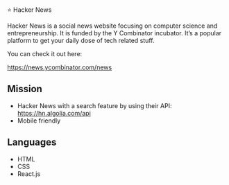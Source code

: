 ⭐️ Hacker News

Hacker News is a social news website focusing on computer science and entrepreneurship. It is funded by the Y Combinator incubator. It’s a popular platform to get your daily dose of tech related stuff.


You can check it out here:

https://news.ycombinator.com/news


## Mission
- Hacker News with a search feature by using their API: https://hn.algolia.com/api
- Mobile friendly


## Languages
- HTML 
- CSS 
- React.js
